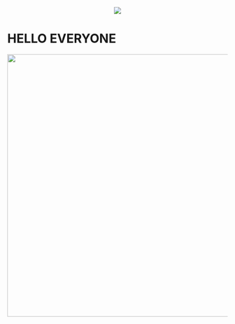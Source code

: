 <p align="center">
  <img src="https://github-profile-trophy.vercel.app/?username=danuydstia&theme=radical&no-frame=true&no-bg=true&margin-w=4" />
</p>

<h1 style="font-style:bold;">
  HELLO EVERYONE
</h1>
<p align="center">
  <img src="https://github.com/danuydstia/gif/blob/main/kny.gif" width="600"/>
</p>

<!--
**danuydstia/danuydstia** is a ✨ _special_ ✨ repository because its `README.md` (this file) appears on your GitHub profile.

Here are some ideas to get you started:

- 🔭 I’m currently working on ...
- 🌱 I’m currently learning ...
- 👯 I’m looking to collaborate on ...
- 🤔 I’m looking for help with ...
- 💬 Ask me about ...
- 📫 How to reach me: ...
- 😄 Pronouns: ...
- ⚡ Fun fact: ...
-->

